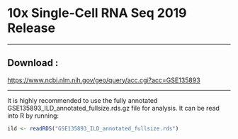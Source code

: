 # 10x Single-Cell RNA Seq 2019 Release

---
## Download :

https://www.ncbi.nlm.nih.gov/geo/query/acc.cgi?acc=GSE135893

---
It is highly recommended to use the fully annotated GSE135893_ILD_annotated_fullsize.rds.gz file for analysis.
It can be read into R by running:
```R
ild <- readRDS("GSE135893_ILD_annotated_fullsize.rds")
```